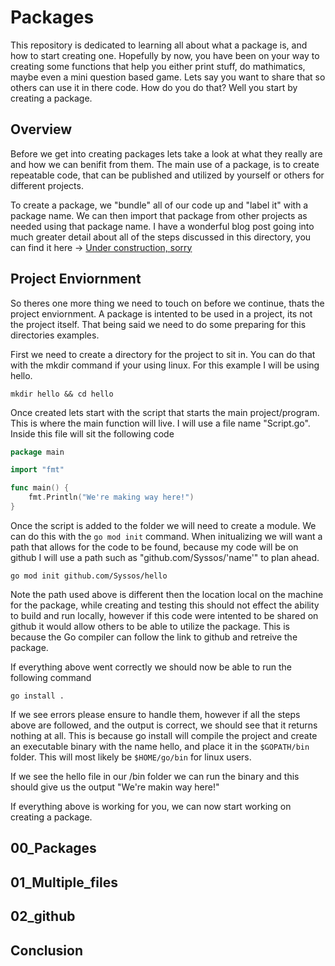 # Packages

This repository is dedicated to learning all about what a package is, and how to start creating one. Hopefully by now, you have been on your way to creating some functions that help you either print stuff, do mathimatics, maybe even a mini question based game. Lets say you want to share that so others can use it in there code. How do you do that? Well you start by creating a package.

## Overview

Before we get into creating packages lets take a look at what they really are and how we can benifit from them. The main use of a package, is to create repeatable code, that can be published and utilized by yourself or others for different projects.

To create a package, we "bundle" all of our code up and "label it" with a package name. We can then import that package from other projects as needed using that package name. I have a wonderful blog post going into much greater detail about all of the steps discussed in this directory, you can find it here -> [Under construction, sorry](#overview)

## Project Enviornment

So theres one more thing we need to touch on before we continue, thats the project enviornment. A package is intented to be used in a project, its not the project itself. That being said we need to do some preparing for this directories examples.

First we need to create a directory for the project to sit in. You can do that with the mkdir command if your using linux. For this example I will be using hello.

```
mkdir hello && cd hello
```

Once created lets start with the script that starts the main project/program. This is where the main function will live. I will use a file name "Script.go". Inside this file will sit the following code

```go
package main

import "fmt"

func main() {
	fmt.Println("We're making way here!")
}
```

Once the script is added to the folder we will need to create a module. We can do this with the ``` go mod init ``` command. When initualizing we will want a path that allows for the code to be found, because my code will be on github I will use a path such as "github.com/Syssos/'name'" to plan ahead.

```
go mod init github.com/Syssos/hello
```

Note the path used above is different then the location local on the machine for the package, while creating and testing this should not effect the ability to build and run locally, however if this code were intented to be shared on github it would allow others to be able to utilize the package. This is because the Go compiler can follow the link to github and retreive the package.

If everything above went correctly we should now be able to run the following command

```
go install .
```
If we see errors please ensure to handle them, however if all the steps above are followed, and the output is correct, we should see that it returns nothing at all. This is because go install will compile the project and create an executable binary with the name hello, and place it in the ``` $GOPATH/bin ``` folder. This will most likely be ``` $HOME/go/bin ``` for linux users.

If we see the hello file in our /bin folder we can run the binary and this should give us the output "We're makin way here!"

If everything above is working for you, we can now start working on creating a package.

## 00_Packages
<!-- Cover creating package -->

## 01_Multiple_files
<!-- Cover how multiple files work within a package -->

## 02_github
<!-- Quick cover on creating repo, then how to add it in a way others can impliment within seconds -->

## Conclusion